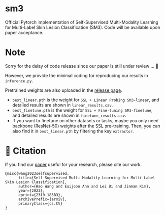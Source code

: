 # sm3
Official Pytorch implementation of Self-Supervised Multi-Modality Learning for Multi-Label Skin Lesion Classification (SM3). Code will be available upon paper acceptance.

# Note
Sorry for the delay of code release since our paper is still under review ... :smiling_face_with_tear:

However, we provide the minimal coding for reproducing our results in `inference.py`.

Pretrained weights are also uploaded in the [release page](https://github.com/Dylan-H-Wang/skin-sm3/releases/tag/v0.1).
* `best_linear.pth` is the weight for `SSL + Linear Probing SM3-linear`, and detailed results are shown in `linear_results.csv`.
* `best_finetune.pth` is the weight for `SSL + Fine-tuning SM3-finetune`, and detailed results are shown in `finetune_results.csv`.
* If you want to finetune on other datasets or tasks, maybe you only need backbone (ResNet-50) weights after the SSL pre-training. Then, you can also find it in `best_linear.pth` by filtering the key `extractor`.

# :scroll: Citation
If you find our [paper](https://arxiv.org/abs/2310.18583) useful for your research, please cite our work.

```
@misc{wang2023selfsupervised,
      title={Self-Supervised Multi-Modality Learning for Multi-Label Skin Lesion Classification}, 
      author={Hao Wang and Euijoon Ahn and Lei Bi and Jinman Kim},
      year={2023},
      eprint={2310.18583},
      archivePrefix={arXiv},
      primaryClass={cs.CV}
}
```